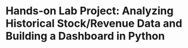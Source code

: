 # Hands-on Lab Project: Analyzing Historical Stock/Revenue Data and Building a Dashboard in Python

